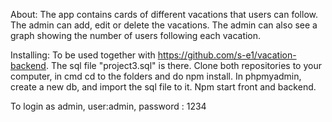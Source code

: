 About: 
The app contains cards of different vacations that users can follow.
The admin can add, edit or delete the vacations. 
The admin can also see a graph showing the number of users following each vacation. 

Installing:
To be used together with https://github.com/s-e1/vacation-backend.
The sql file "project3.sql" is there.
Clone both repositories to your computer, in cmd cd to the folders and do npm install.
In phpmyadmin, create a new db, and import the sql file to it.
Npm start front and backend.

To login as admin, user:admin, password : 1234

